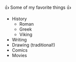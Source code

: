:+1: Some of my favorite things :+1:
* History
  * Roman
  * Greek
  * Viking
* Writing 
* Drawing (traditional!)
* Comics
* Movies
